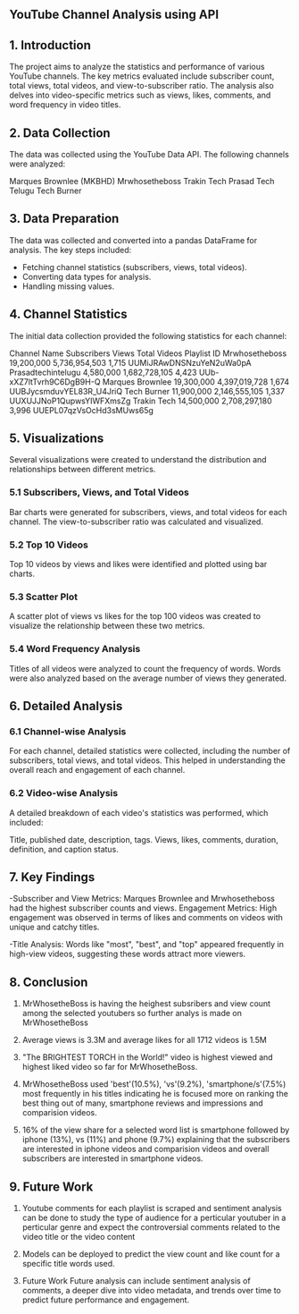 ## YouTube Channel Analysis using API
## 1. Introduction
The project aims to analyze the statistics and performance of various YouTube channels. The key metrics evaluated include subscriber count, total views, total videos, and view-to-subscriber ratio. The analysis also delves into video-specific metrics such as views, likes, comments, and word frequency in video titles.

## 2. Data Collection
The data was collected using the YouTube Data API. The following channels were analyzed:

Marques Brownlee (MKBHD)
Mrwhosetheboss
Trakin Tech
Prasad Tech Telugu
Tech Burner

## 3. Data Preparation
The data was collected and converted into a pandas DataFrame for analysis. The key steps included:

- Fetching channel statistics (subscribers, views, total videos).
- Converting data types for analysis.
- Handling missing values.

## 4. Channel Statistics
The initial data collection provided the following statistics for each channel:

Channel Name	Subscribers	Views	Total Videos	Playlist ID
Mrwhosetheboss	19,200,000	5,736,954,503	1,715	UUMiJRAwDNSNzuYeN2uWa0pA
Prasadtechintelugu	4,580,000	1,682,728,105	4,423	UUb-xXZ7ltTvrh9C6DgB9H-Q
Marques Brownlee	19,300,000	4,397,019,728	1,674	UUBJycsmduvYEL83R_U4JriQ
Tech Burner	11,900,000	2,146,555,105	1,337	UUXUJJNoP1QupwsYIWFXmsZg
Trakin Tech	14,500,000	2,708,297,180	3,996	UUEPL07qzVsOcHd3sMUws65g

## 5. Visualizations
Several visualizations were created to understand the distribution and relationships between different metrics.

### 5.1 Subscribers, Views, and Total Videos
Bar charts were generated for subscribers, views, and total videos for each channel.
The view-to-subscriber ratio was calculated and visualized.
### 5.2 Top 10 Videos
Top 10 videos by views and likes were identified and plotted using bar charts.
### 5.3 Scatter Plot
A scatter plot of views vs likes for the top 100 videos was created to visualize the relationship between these two metrics.
### 5.4 Word Frequency Analysis
Titles of all videos were analyzed to count the frequency of words.
Words were also analyzed based on the average number of views they generated.
## 6. Detailed Analysis
### 6.1 Channel-wise Analysis
For each channel, detailed statistics were collected, including the number of subscribers, total views, and total videos. This helped in understanding the overall reach and engagement of each channel.

### 6.2 Video-wise Analysis
A detailed breakdown of each video's statistics was performed, which included:

Title, published date, description, tags.
Views, likes, comments, duration, definition, and caption status.
## 7. Key Findings

-Subscriber and View Metrics: Marques Brownlee and Mrwhosetheboss had the highest subscriber counts and views.
Engagement Metrics: High engagement was observed in terms of likes and comments on videos with unique and catchy titles.

-Title Analysis: Words like "most", "best", and "top" appeared frequently in high-view videos, suggesting these words attract more viewers.

## 8. Conclusion
1. MrWhosetheBoss is having the heighest subsribers and view count among the selected youtubers so further analys is made on MrWhosetheBoss

2. Average views is 3.3M and average likes for all 1712 videos is 1.5M 

3. "The BRIGHTEST TORCH in the World!" video is highest viewed and highest liked video so far for MrWhosetheBoss.

4. MrWhosetheBoss used 'best'(10.5%), 'vs'(9.2%), 'smartphone/s'(7.5%) most frequently in his titles indicating he is focused more on ranking the best thing out of many, smartphone reviews and impressions and  comparision videos.

5. 16% of the view share for a selected word list is smartphone followed by iphone (13%), vs (11%) and phone (9.7%) explaining that the subscribers are interested in iphone videos and comparision videos and overall subscribers are interested in smartphone videos.

## 9. Future Work
1. Youtube comments for each playlist is scraped and sentiment analysis can be done to study the type of audience for a perticular youtuber in a perticular genre and expect the controversial comments related to the video title or the video content

2. Models can be deployed to predict the view count and like count for a specific title words used.

9. Future Work
Future analysis can include sentiment analysis of comments, a deeper dive into video metadata, and trends over time to predict future performance and engagement.
